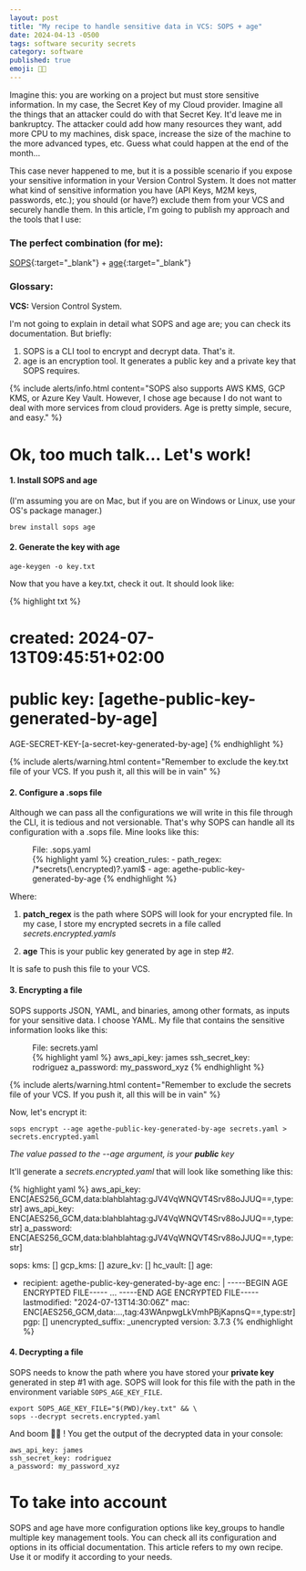 ```yaml
---
layout: post
title: "My recipe to handle sensitive data in VCS: SOPS + age"
date: 2024-04-13 -0500
tags: software security secrets
category: software
published: true
emoji: 👨‍💻
---
```


Imagine this: you are working on a project but must store sensitive information. In my case, the Secret Key of my Cloud provider. Imagine all the things that an attacker could do with that Secret Key. It'd leave me in bankruptcy. The attacker could add how many resources they want, add more CPU to my machines, disk space, increase the size of the machine to the more advanced types, etc. Guess what could happen at the end of the month...

This case never happened to me, but it is a possible scenario if you expose your sensitive information in your Version Control System. It does not matter what kind of sensitive information you have (API Keys, M2M keys, passwords, etc.); you should (or have?) exclude them from your VCS and securely handle them. In this article, I'm going to publish my approach and the tools that I use:

### The perfect combination (for me):
[SOPS](https://github.com/getsops/sops){:target="_blank"}  + [age](https://github.com/FiloSottile/age){:target="_blank"} 

### Glossary:
**VCS:** Version Control System.

I'm not going to explain in detail what SOPS and age are; you can check its documentation. But briefly:

1. SOPS is a CLI tool to encrypt and decrypt data. That's it.
2. age is an encryption tool. It generates a public key and a private key that SOPS requires.

{% include alerts/info.html content="SOPS also supports AWS KMS, GCP KMS, or Azure Key Vault. However, I chose age because I do not want to deal with more services from cloud providers. Age is pretty simple, secure, and easy." %}

# Ok, too much talk... Let's work!

#### 1. Install SOPS and age

(I'm assuming you are on Mac, but if you are on Windows or Linux, use your OS's package manager.)

`brew install sops age`

#### 2. Generate the key with age

`age-keygen -o key.txt`

Now that you have a key.txt, check it out. It should look like:

{% highlight txt %}
# created: 2024-07-13T09:45:51+02:00
# public key: [agethe-public-key-generated-by-age]
AGE-SECRET-KEY-[a-secret-key-generated-by-age]
{% endhighlight %}

{% include alerts/warning.html content="Remember to exclude the key.txt file of your VCS. If you push it, all this will be in vain" %}

#### 2. Configure a .sops file
Although we can pass all the configurations we will write in this file through the CLI, it is tedious and not versionable. That's why SOPS can handle all its configuration with a .sops file. Mine looks like this:

<figure>
  <figcaption>File: .sops.yaml</figcaption>
{% highlight yaml %}
creation_rules:
 - path_regex: /*secrets(\.encrypted)?.yaml$
 - age: agethe-public-key-generated-by-age
{% endhighlight %}
</figure>

Where:

1. **patch_regex** is the path where SOPS will look for your encrypted file. In my case, I store my encrypted secrets in a file called _secrets.encrypted.yamls_

2. **age** This is your public key generated by age in step #2.

It is safe to push this file to your VCS.

#### 3. Encrypting a file
SOPS supports JSON, YAML, and binaries, among other formats, as inputs for your sensitive data. I choose YAML. My file that contains the sensitive information looks like this:

<figure>
  <figcaption>File: secrets.yaml</figcaption>
{% highlight yaml %}
aws_api_key: james
ssh_secret_key: rodriguez
a_password: my_password_xyz
{% endhighlight %}
</figure>

{% include alerts/warning.html content="Remember to exclude the secrets file of your VCS. If you push it, all this will be in vain" %}

Now, let's encrypt it:

`sops encrypt --age agethe-public-key-generated-by-age secrets.yaml > secrets.encrypted.yaml`

_The value passed to the --age argument, is your **public** key_

It'll generate a _secrets.encrypted.yaml_ that will look like something like this:

{% highlight yaml %}
aws_api_key: ENC[AES256_GCM,data:blahblahtag:gJV4VqWNQVT4Srv88oJJUQ==,type:str]
aws_api_key: ENC[AES256_GCM,data:blahblahtag:gJV4VqWNQVT4Srv88oJJUQ==,type:str]
a_password: ENC[AES256_GCM,data:blahblahtag:gJV4VqWNQVT4Srv88oJJUQ==,type:str]

sops:
 kms: []
 gcp_kms: []
 azure_kv: []
 hc_vault: []
 age:
 - recipient: agethe-public-key-generated-by-age
 enc: |
 -----BEGIN AGE ENCRYPTED FILE-----
 ...
 -----END AGE ENCRYPTED FILE-----
 lastmodified: "2024-07-13T14:30:06Z"
 mac: ENC[AES256_GCM,data:...,tag:43WAnpwgLkVmhPBjKapnsQ==,type:str]
 pgp: []
 unencrypted_suffix: _unencrypted
 version: 3.7.3
{% endhighlight %}


#### 4. Decrypting a file

SOPS needs to know the path where you have stored your **private key** generated in step #1 with age. SOPS will look for this file with the path in the environment variable `SOPS_AGE_KEY_FILE`.

```
export SOPS_AGE_KEY_FILE="$(PWD)/key.txt" && \
sops --decrypt secrets.encrypted.yaml
```

And boom 💫💫 ! You get the output of the decrypted data in your console:

```
aws_api_key: james
ssh_secret_key: rodriguez
a_password: my_password_xyz
```

# To take into account

SOPS and age have more configuration options like key_groups to handle multiple key management tools. You can check all its configuration and options in its official documentation. This article refers to my own recipe. Use it or modify it according to your needs.
